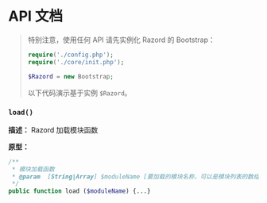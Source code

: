 # API 文档

> 特别注意，使用任何 API 请先实例化 Razord 的 Bootstrap：
> ```php
> require('./config.php');
> require('./core/init.php');
> 
> $Razord = new Bootstrap;
> ```
> 以下代码演示基于实例 `$Razord`。

### `load()`

**描述：** Razord 加载模块函数

**原型：**
```php
/**
 * 模块加载函数
 * @param  [String|Array] $moduleName [要加载的模块名称，可以是模块列表的数组]
 */
public function load ($moduleName) {...}
```

